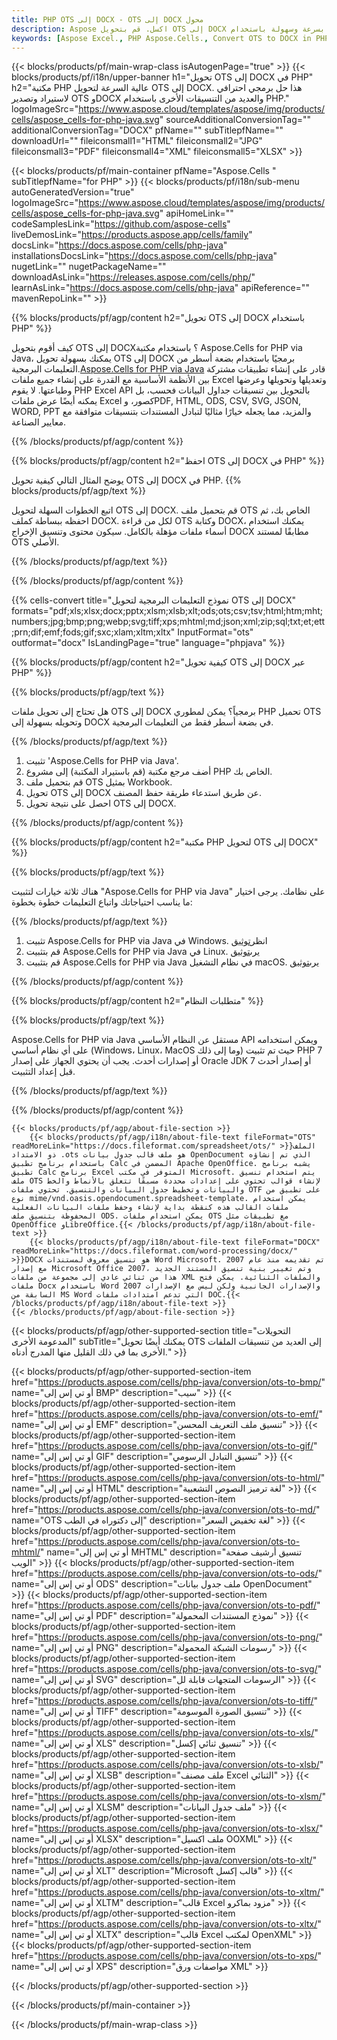 ```yaml
---
title: PHP OTS إلى DOCX - OTS إلى DOCX محول
description: Aspose اكسل. قم بتحويل OTS إلى DOCX بسرعة وسهولة باستخدام Aspose.Cells. PHP OTS إلى DOCX. PHP احفظ OTS إلى DOCX. احفظ OTS كـ DOCX باستخدام PHP.
keywords: [Aspose Excel., PHP Aspose.Cells., Convert OTS to DOCX in PHP., Save OTS to DOCX using PHP., PHP OTS to DOCX saveformat., OTS to DOCX Converter., PHP Save OTS as DOCX]
---
```

{{< blocks/products/pf/main-wrap-class isAutogenPage="true" >}}
{{< blocks/products/pf/i18n/upper-banner h1="تحويل OTS إلى DOCX في PHP" h2="مكتبة PHP عالية السرعة لتحويل OTS إلى DOCX. هذا حل برمجي احترافي لاستيراد وتصدير OTS وDOCX والعديد من التنسيقات الأخرى باستخدام PHP." logoImageSrc="https://www.aspose.cloud/templates/aspose/img/products/cells/aspose_cells-for-php-java.svg" sourceAdditionalConversionTag="" additionalConversionTag="DOCX" pfName="" subTitlepfName="" downloadUrl="" fileiconsmall1="HTML" fileiconsmall2="JPG" fileiconsmall3="PDF" fileiconsmall4="XML" fileiconsmall5="XLSX" >}}

{{< blocks/products/pf/main-container pfName="Aspose.Cells " subTitlepfName="for PHP" >}}
{{< blocks/products/pf/i18n/sub-menu autoGeneratedVersion="true" logoImageSrc="https://www.aspose.cloud/templates/aspose/img/products/cells/aspose_cells-for-php-java.svg" apiHomeLink="" codeSamplesLink="https://github.com/aspose-cells" liveDemosLink="https://products.aspose.app/cells/family" docsLink="https://docs.aspose.com/cells/php-java" installationsDocsLink="https://docs.aspose.com/cells/php-java" nugetLink="" nugetPackageName="" downloadAsLink="https://releases.aspose.com/cells/php/" learnAsLink="https://docs.aspose.com/cells/php-java" apiReference="" mavenRepoLink="" >}}


{{% blocks/products/pf/agp/content h2="تحويل OTS إلى DOCX باستخدام PHP" %}}

 كيف أقوم بتحويل OTS إلى DOCX؟ باستخدام مكتبة Aspose.Cells for PHP via Java، يمكنك بسهولة تحويل OTS إلى DOCX برمجيًا باستخدام بضعة أسطر من التعليمات البرمجية.[Aspose.Cells for PHP via Java](https://products.aspose.com/cells/php-java/) قادر على إنشاء تطبيقات مشتركة بين الأنظمة الأساسية مع القدرة على إنشاء جميع ملفات Excel وتعديلها وتحويلها وعرضها وطباعتها. لا يقوم PHP Excel API بالتحويل بين تنسيقات جداول البيانات فحسب، بل يمكنه أيضًا عرض ملفات Excel كصور، وPDF, HTML, ODS, CSV, SVG, JSON, WORD, PPT والمزيد، مما يجعله خيارًا مثاليًا لتبادل المستندات بتنسيقات متوافقة مع معايير الصناعة.
 
{{% /blocks/products/pf/agp/content %}}

{{% blocks/products/pf/agp/content h2="احفظ OTS إلى DOCX في PHP" %}}

يوضح المثال التالي كيفية تحويل OTS إلى DOCX في PHP.
{{% blocks/products/pf/agp/text %}}

اتبع الخطوات السهلة لتحويل OTS إلى DOCX. قم بتحميل ملف OTS الخاص بك، ثم احفظه ببساطة كملف DOCX. لكل من قراءة OTS وكتابة DOCX، يمكنك استخدام أسماء ملفات مؤهلة بالكامل. سيكون محتوى وتنسيق الإخراج DOCX مطابقًا لمستند OTS الأصلي.

{{% /blocks/products/pf/agp/text %}}

{{% /blocks/products/pf/agp/content %}}

{{% cells-convert title="نموذج التعليمات البرمجية لتحويل OTS إلى DOCX" formats="pdf;xls;xlsx;docx;pptx;xlsm;xlsb;xlt;ods;ots;csv;tsv;html;htm;mht;numbers;jpg;bmp;png;webp;svg;tiff;xps;mhtml;md;json;xml;zip;sql;txt;et;ett;prn;dif;emf;fods;gif;sxc;xlam;xltm;xltx" InputFormat="ots" outformat="docx" IsLandingPage="true" language="phpjava" %}}

{{% blocks/products/pf/agp/content h2="كيفية تحويل OTS إلى DOCX عبر PHP" %}}

{{% blocks/products/pf/agp/text %}}

هل تحتاج إلى تحويل ملفات OTS إلى DOCX برمجياً؟ يمكن لمطوري PHP تحميل OTS وتحويله بسهولة إلى DOCX في بضعة أسطر فقط من التعليمات البرمجية.

{{% /blocks/products/pf/agp/text %}}

1.  تثبيت 'Aspose.Cells for PHP via Java'.
1.  أضف مرجع مكتبة (قم باستيراد المكتبة) إلى مشروع PHP الخاص بك.
1.  قم بتحميل ملف OTS بمثيل Workbook.
1.  تحويل OTS إلى DOCX عن طريق استدعاء طريقة حفظ المصنف.
1.  احصل على نتيجة تحويل OTS إلى DOCX.

{{% /blocks/products/pf/agp/content %}}

{{% blocks/products/pf/agp/content h2="مكتبة PHP لتحويل OTS إلى DOCX" %}}

{{% blocks/products/pf/agp/text %}}

هناك ثلاثة خيارات لتثبيت "Aspose.Cells for PHP via Java" على نظامك. يرجى اختيار ما يناسب احتياجاتك واتباع التعليمات خطوة بخطوة:

{{% /blocks/products/pf/agp/text %}}

1.  تثبيت Aspose.Cells for PHP via Java في Windows. انظر[توثيق](https://docs.aspose.com/cells/php-java/setup-and-installation-guidelines/#windows)
1.  قم بتثبيت Aspose.Cells for PHP via Java في Linux. يرى[توثيق](https://docs.aspose.com/cells/php-java/setup-and-installation-guidelines/#linux)
1.  قم بتثبيت Aspose.Cells for PHP via Java في نظام التشغيل macOS. يرى[توثيق](https://docs.aspose.com/cells/php-java/setup-and-installation-guidelines/#mac)

{{% /blocks/products/pf/agp/content %}}

{{% blocks/products/pf/agp/content h2="متطلبات النظام" %}}

{{% blocks/products/pf/agp/text %}}

Aspose.Cells for PHP via Java مستقل عن النظام الأساسي API ويمكن استخدامه على أي نظام أساسي (Windows، Linux، MacOS وما إلى ذلك) حيث تم تثبيت PHP 7 أو إصدارات أحدث. يجب أن يحتوي الجهاز على إصدار Oracle JDK 7 أو إصدار أحدث قبل إعداد التثبيت.
 
{{% /blocks/products/pf/agp/text %}}


{{% /blocks/products/pf/agp/content %}}

<!-- aboutfile Starts -->
    {{< blocks/products/pf/agp/about-file-section >}}
        {{< blocks/products/pf/agp/i18n/about-file-text fileFormat="OTS" readMoreLink="https://docs.fileformat.com/spreadsheet/ots/" >}}الملف ذو الامتداد .ots هو ملف قالب جدول بيانات OpenDocument الذي تم إنشاؤه باستخدام برنامج تطبيق Calc المضمن في Apache OpenOffice. يشبه برنامج تطبيق Calc برنامج Excel المتوفر في مكتب Microsoft. يتم استخدام تنسيق ملف OTS لإنشاء قوالب تحتوي على إعدادات محددة مسبقًا تتعلق بالأنماط والخط والبيانات وتخطيط جدول البيانات والتنسيق. تحتوي ملفات OTF على تطبيق من نوع mime/vnd.oasis.opendocument.spreadsheet-template. يمكن استخدام ملفات القالب هذه كنقطة بداية لإنشاء وحفظ ملفات البيانات الفعلية المحفوظة بتنسيق ملف ODS. يمكن استخدام ملفات OTS مع تطبيقات مثل OpenOffice وLibreOffice.{{< /blocks/products/pf/agp/i18n/about-file-text >}}
        {{< blocks/products/pf/agp/i18n/about-file-text fileFormat="DOCX" readMoreLink="https://docs.fileformat.com/word-processing/docx/" >}}DOCX هو تنسيق معروف لمستندات Word Microsoft. تم تقديمه منذ عام 2007 مع إصدار Microsoft Office 2007، وتم تغيير بنية تنسيق المستند الجديد هذا من ثنائي عادي إلى مجموعة من ملفات XML والملفات الثنائية. يمكن فتح ملفات Docx باستخدام Word 2007 والإصدارات الجانبية ولكن ليس مع الإصدارات السابقة من MS Word التي تدعم امتدادات ملفات DOC.{{< /blocks/products/pf/agp/i18n/about-file-text >}}
    {{< /blocks/products/pf/agp/about-file-section >}}
<!-- aboutfile Ends -->

{{< blocks/products/pf/agp/other-supported-section title="التحويلات المدعومة الأخرى" subTitle="يمكنك أيضًا تحويل OTS إلى العديد من تنسيقات الملفات الأخرى بما في ذلك القليل منها المدرج أدناه." >}}

{{< blocks/products/pf/agp/other-supported-section-item href="https://products.aspose.com/cells/php-java/conversion/ots-to-bmp/" name="أو تي إس إلى BMP" description="سيب" >}}
{{< blocks/products/pf/agp/other-supported-section-item href="https://products.aspose.com/cells/php-java/conversion/ots-to-emf/" name="أو تي إس إلى EMF" description="تنسيق ملف التعريف المحسن" >}}
{{< blocks/products/pf/agp/other-supported-section-item href="https://products.aspose.com/cells/php-java/conversion/ots-to-gif/" name="أو تي إس إلى GIF" description="تنسيق التبادل الرسومي" >}}
{{< blocks/products/pf/agp/other-supported-section-item href="https://products.aspose.com/cells/php-java/conversion/ots-to-html/" name="أو تي إس إلى HTML" description="لغة ترميز النصوص التشعبية" >}}
{{< blocks/products/pf/agp/other-supported-section-item href="https://products.aspose.com/cells/php-java/conversion/ots-to-md/" name="OTS إلى دكتوراه في الطب" description="لغة تخفيض السعر" >}}
{{< blocks/products/pf/agp/other-supported-section-item href="https://products.aspose.com/cells/php-java/conversion/ots-to-mhtml/" name="أو تي إس إلى MHTML" description="تنسيق أرشيف صفحة الويب" >}}
{{< blocks/products/pf/agp/other-supported-section-item href="https://products.aspose.com/cells/php-java/conversion/ots-to-ods/" name="أو تي إس إلى ODS" description="ملف جدول بيانات OpenDocument" >}}
{{< blocks/products/pf/agp/other-supported-section-item href="https://products.aspose.com/cells/php-java/conversion/ots-to-pdf/" name="أو تي إس إلى PDF" description="نموذج المستندات المحمولة" >}}
{{< blocks/products/pf/agp/other-supported-section-item href="https://products.aspose.com/cells/php-java/conversion/ots-to-png/" name="أو تي إس إلى PNG" description="رسومات الشبكة المحمولة" >}}
{{< blocks/products/pf/agp/other-supported-section-item href="https://products.aspose.com/cells/php-java/conversion/ots-to-svg/" name="أو تي إس إلى SVG" description="الرسومات المتجهات قابلة لل" >}}
{{< blocks/products/pf/agp/other-supported-section-item href="https://products.aspose.com/cells/php-java/conversion/ots-to-tiff/" name="أو تي إس إلى TIFF" description="تنسيق الصورة الموسومة" >}}
{{< blocks/products/pf/agp/other-supported-section-item href="https://products.aspose.com/cells/php-java/conversion/ots-to-xls/" name="أو تي إس إلى XLS" description="تنسيق ثنائي إكسل" >}}
{{< blocks/products/pf/agp/other-supported-section-item href="https://products.aspose.com/cells/php-java/conversion/ots-to-xlsb/" name="أو تي إس إلى XLSB" description="ملف مصنف Excel الثنائي" >}}
{{< blocks/products/pf/agp/other-supported-section-item href="https://products.aspose.com/cells/php-java/conversion/ots-to-xlsm/" name="أو تي إس إلى XLSM" description="ملف جدول البيانات" >}}
{{< blocks/products/pf/agp/other-supported-section-item href="https://products.aspose.com/cells/php-java/conversion/ots-to-xlsx/" name="أو تي إس إلى XLSX" description="ملف اكسيل OOXML" >}}
{{< blocks/products/pf/agp/other-supported-section-item href="https://products.aspose.com/cells/php-java/conversion/ots-to-xlt/" name="أو تي إس إلى XLT" description="Microsoft قالب إكسل" >}}
{{< blocks/products/pf/agp/other-supported-section-item href="https://products.aspose.com/cells/php-java/conversion/ots-to-xltm/" name="أو تي إس إلى XLTM" description="قالب Excel مزود بماكرو" >}}
{{< blocks/products/pf/agp/other-supported-section-item href="https://products.aspose.com/cells/php-java/conversion/ots-to-xltx/" name="أو تي إس إلى XLTX" description="قالب Excel لمكتب OpenXML" >}}
{{< blocks/products/pf/agp/other-supported-section-item href="https://products.aspose.com/cells/php-java/conversion/ots-to-xps/" name="أو تي إس إلى XPS" description="مواصفات ورق XML" >}}

{{< /blocks/products/pf/agp/other-supported-section >}}

{{< /blocks/products/pf/main-container >}}
    
{{< /blocks/products/pf/main-wrap-class >}}
